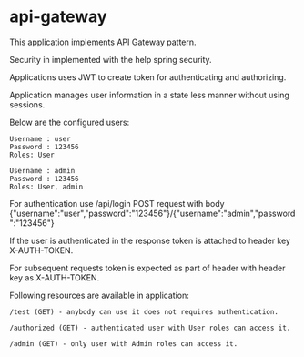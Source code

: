 # api-gateway

This application implements API Gateway pattern. 

Security in implemented with the help spring security. 

Applications uses JWT to create token for authenticating and authorizing.

Application manages user information in a state less manner without using sessions.

Below are the configured users:

	Username : user
	Password : 123456
	Roles: User

	Username : admin
	Password : 123456
	Roles: User, admin

For authentication use /api/login POST request with body
	{"username":"user","password":"123456"}/{"username":"admin","password":"123456"}

If the user is authenticated in the response token is attached to header key X-AUTH-TOKEN.

For subsequent requests token is expected as part of header with header key as X-AUTH-TOKEN.

Following resources are available in application:

	/test (GET) - anybody can use it does not requires authentication.

	/authorized (GET) - authenticated user with User roles can access it.

	/admin (GET) - only user with Admin roles can access it. 




